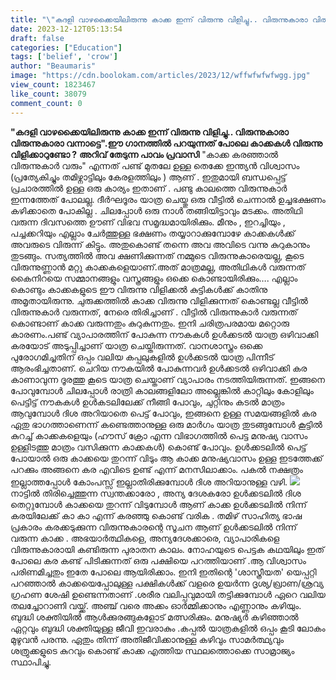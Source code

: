 ```yaml
---
title: "\"കദളി വാഴക്കൈയിലിരുന്നു കാക്ക ഇന്ന് വിരുന്നു വിളിച്ചു.. വിരുന്നുകാരാ വിരുന്നുകാരാ വന്നാട്ടെ\".ഈ ഗാനത്തിൽ പറയുന്നത് പോലെ കാക്കകൾ വിരുന്നു വിളിക്കാറുണ്ടോ ?"
date: 2023-12-12T05:13:54
draft: false
categories: ["Education"]
tags: ['belief', 'crow']
author: "Beaumaris"
image: "https://cdn.boolokam.com/articles/2023/12/wffwfwfwfwgg.jpg"
view_count: 1823467
like_count: 38079
comment_count: 0
---
```


**"കദളി വാഴക്കൈയിലിരുന്നു കാക്ക ഇന്ന് വിരുന്നു വിളിച്ചു.. വിരുന്നുകാരാ വിരുന്നുകാരാ വന്നാട്ടെ".ഈ ഗാനത്തിൽ പറയുന്നത് പോലെ കാക്കകൾ വിരുന്നു വിളിക്കാറുണ്ടോ ?** **അറിവ് തേടുന്ന പാവം പ്രവാസി** "കാക്ക കരഞ്ഞാൽ വിരുന്നുകാർ വരും" എന്നത് പണ്ട് മുതലേ ഉള്ള തെക്കേ ഇന്ത്യൻ വിശ്വാസം (പ്രത്യേകിച്ചും തമിഴ്നാട്ടിലും കേരളത്തിലും ) ആണ് . ഇതുമായി ബന്ധപ്പെട്ട് പ്രചാരത്തിൽ ഉള്ള ഒരു കാര്യം ഇതാണ് . പണ്ടു കാലത്തെ വിരുന്നുകാർ ഇന്നത്തേത് പോലല്ല. ദീർഘദൂരം യാത്ര ചെയ്തു ഒരു വീട്ടിൽ ചെന്നാൽ ഉച്ചഭക്ഷണം കഴിക്കാതെ പോകില്ല . ചിലപ്പോൾ ഒരു നാൾ തങ്ങിയിട്ടാവും മടക്കം. അതിഥി വരുന്ന ദിവസത്തെ ഊണ് വിഭവ സമൃദ്ധമായിരിക്കും. മീനും , ഇറച്ചിയും , പച്ചക്കറിയും എല്ലാം ചേർത്തുള്ള ഭക്ഷണം തയ്യാറാക്കുമ്പോഴേ കാക്കകൾക്ക് അവരുടെ വിരുന്ന് കിട്ടും. അതുകൊണ്ട് തന്നെ അവ അവിടെ വന്നു കുറുകാനും തുടങ്ങും. സത്യത്തിൽ അവ ക്ഷണിക്കുന്നത് നമ്മുടെ വിരുന്നുകാരെയല്ല, കൂടെ വിരുന്നുണ്ണാൻ മറ്റു കാക്കകളെയാണ്.അത് മാത്രമല്ല, അതിഥികൾ വരുന്നത് കൈനിറയെ സമ്മാനങ്ങളും വസ്ത്രങ്ങളും ഒക്കെ കൊണ്ടായിരിക്കും…. എല്ലാം കൊണ്ടും കാക്കകളുടെ ഈ വിരുന്നു വിളിക്കൽ കുട്ടികൾക്ക് കാതിനു അമൃതായിരുന്നു. ചുരുക്കത്തിൽ കാക്ക വിരുന്നു വിളിക്കുന്നത് കൊണ്ടല്ല വീട്ടിൽ വിരുന്നുകാർ വരുന്നത്, നേരെ തിരിച്ചാണ് . വീട്ടിൽ വിരുന്നുകാർ വരുന്നത് കൊണ്ടാണ് കാക്ക വരുന്നതും കുറുകുന്നതും. ഇനി ചരിത്രപരമായ മറ്റൊരു കാരണം.പണ്ട് വ്യാപാരത്തിന് പോകുന്ന നൗകകൾ ഉൾക്കടൽ യാത്ര ഒഴിവാക്കി കരയോട് അടുപ്പിച്ചാണ് യാത്ര ചെയ്തിരുന്നത്. വാനശാസ്ത്രം ഒക്കെ പുരോഗമിച്ചതിന് ഒപ്പം വലിയ കപ്പലുകളിൽ ഉൾക്കടൽ യാത്ര പിന്നീട് ആരംഭിച്ചതാണ്. ചെറിയ നൗകയിൽ പോകുന്നവർ ഉൾക്കടൽ ഒഴിവാക്കി കര കാണാവുന്ന ദൂരത്തു കൂടെ യാത്ര ചെയ്താണ് വ്യാപാരം നടത്തിയിരുന്നത്. ഇങ്ങനെ പോവുമ്പോൾ ചിലപ്പോൾ രാത്രി കാലങ്ങളിലോ അല്ലെങ്കിൽ കാറ്റിലും കോളിലും പെട്ടിട്ട് നൗകകൾ ഉൾകടലിലേക്ക് നീങ്ങി പോവും, ചുറ്റിനും കടൽ മാത്രം ആവുമ്പോൾ ദിശ അറിയാതെ പെട്ട് പോവും, ഇങ്ങനെ ഉള്ള സമയങ്ങളിൽ കര ഏതു ഭാഗത്താണെന്ന് കണ്ടെത്താനുള്ള ഒരു മാർഗം യാത്ര തുടങ്ങുമ്പോൾ കൂട്ടിൽ കുറച്ച് കാക്കകളെയും (ഹൗസ് ക്രോ എന്ന വിഭാഗത്തിൽ പെട്ട മനുഷ്യ വാസം ഉള്ളിടത്തു മാത്രം വസിക്കുന്ന കാക്കകൾ) കൊണ്ട് പോവും. ഉൾക്കടലിൽ പെട്ട് പോയാൽ ഒരു കാക്കയെ തുറന്ന് വിടും ആ കാക്ക മനുഷ്യവാസം ഉള്ള ഇടത്തേക്ക് പറക്കും അങ്ങനെ കര എവിടെ ഉണ്ട് എന്ന്‌ മനസിലാക്കാം. പകൽ നക്ഷത്രം ഇല്ലാത്തപ്പോൾ കോംപസ്സ്‌ ഇല്ലാതിരിക്കുമ്പോൾ ദിശ അറിയാനുള്ള വഴി. ![](https://cdn.boolokam.com/articles/2023/12/qddqqdq.jpg)നാട്ടിൽ തിരിച്ചെത്തുന്ന സ്വന്തക്കാരോ , അന്യ ദേശകരോ ഉൾക്കടലിൽ ദിശ തെറ്റുമ്പോൾ കാക്കയെ തുറന്ന് വിടുമ്പോൾ ആണ് കാക്ക ഉൾക്കടലിൽ നിന്ന് കരയിലേക്ക് കാ കാ എന്ന്‌ കരഞ്ഞു കൊണ്ട് വരിക . തമിഴ് സാഹിത്യ ഭാഷ പ്രകാരം കരക്കടുക്കുന്ന വിരുന്നുകാരന്റെ സൂചന ആണ് ഉൾക്കടലിൽ നിന്ന് വരുന്ന കാക്ക . അഭയാർത്ഥികളെ, അന്യദേശക്കാരെ, വ്യാപാരികളെ വിരുന്നുകാരായി കണ്ടിരുന്ന പുരാതന കാലം. നോഹയുടെ പെട്ടക കഥയിലും ഇത് പോലെ കര കണ്ട് പിടിക്കുന്നത് ഒരു പക്ഷിയെ പറത്തിയാണ് .ആ വിശ്വാസം പരിണമിച്ചതും ഇതേ പോലെ ആയിരിക്കാം. ഇനി ഇതിന്റെ 'ശാസ്ത്രീയത' യെപ്പറ്റി പറഞ്ഞാൽ കാക്കയെപ്പോലുള്ള പക്ഷികൾക്ക് വളരെ ഉയർന്ന ദൃശ്യ/ഖ്രാണ/ശ്രവ്യ ഗ്രഹണ ശേഷി ഉണ്ടെന്നതാണ് .ശരീര വലിപ്പവുമായി തട്ടിക്കുമ്പോള്‍ ഏറെ വലിയ തലച്ചോറാണി വയ്ക്ക്. അഞ്ച് വരെ അക്കം ഓര്‍മ്മിക്കാനും എണ്ണാനും കഴിയും. ബുദ്ധി ശക്തിയില്‍ ആള്‍ക്കുരങ്ങുകളോട് മത്സരിക്കും. മനുഷ്യര്‍ കഴിഞ്ഞാല്‍ ഏറ്റവും ബുദ്ധി ശക്തിയുള്ള ജീവി ഇവരാകും .കപ്പല്‍ യാത്രകളില്‍ ഒപ്പം കൂടി ലോകം മുഴുവന്‍ പരന്നു. ഏതും തിന്ന് അതിജീവിക്കാനുള്ള കഴിവും സാമര്‍ത്ഥ്യവും ശത്രുക്കളുടെ കുറവും കൊണ്ട് കാക്ക എത്തിയ സ്ഥലത്തൊക്കെ സാമ്രാജ്യം സ്ഥാപിച്ചു.
